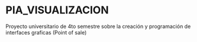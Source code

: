 # PIA_VISUALIZACION
Proyecto universitario de 4to semestre sobre la creación y programación de interfaces graficas (Point of sale)
